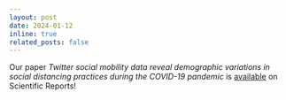 ```yaml
---
layout: post
date: 2024-01-12
inline: true
related_posts: false
---
```


Our paper *Twitter social mobility data reveal demographic variations in social distancing practices during the COVID-19 pandemic* is [available](https://www.nature.com/articles/s41598-024-51555-0) on Scientific Reports!